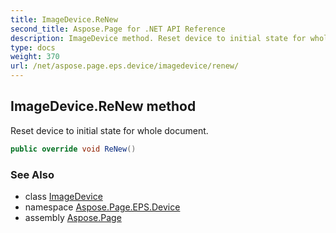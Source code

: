```yaml
---
title: ImageDevice.ReNew
second_title: Aspose.Page for .NET API Reference
description: ImageDevice method. Reset device to initial state for whole document
type: docs
weight: 370
url: /net/aspose.page.eps.device/imagedevice/renew/
---
```

## ImageDevice.ReNew method

Reset device to initial state for whole document.

```csharp
public override void ReNew()
```

### See Also

* class [ImageDevice](../)
* namespace [Aspose.Page.EPS.Device](../../imagedevice/)
* assembly [Aspose.Page](../../../)


